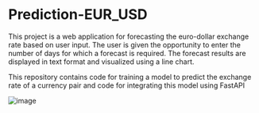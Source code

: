 # Prediction-EUR_USD

This project is a web application for forecasting the euro-dollar exchange rate based on user input. The user is given the opportunity to enter the number of days for which a forecast is required. The forecast results are displayed in text format and visualized using a line chart.

This repository contains code for training a model to predict the exchange rate of a currency pair and code for integrating this model using FastAPI

![image](https://github.com/user-attachments/assets/9159436c-0f33-447c-bcb2-3b24c8bba72a)

